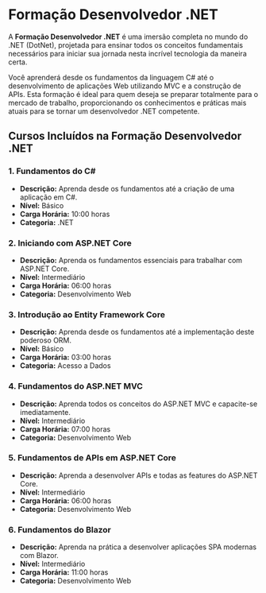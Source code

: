 # Formação Desenvolvedor .NET

A **Formação Desenvolvedor .NET** é uma imersão completa no mundo do .NET (DotNet), projetada para ensinar todos os conceitos fundamentais necessários para iniciar sua jornada nesta incrível tecnologia da maneira certa.

Você aprenderá desde os fundamentos da linguagem C# até o desenvolvimento de aplicações Web utilizando MVC e a construção de APIs. Esta formação é ideal para quem deseja se preparar totalmente para o mercado de trabalho, proporcionando os conhecimentos e práticas mais atuais para se tornar um desenvolvedor .NET competente.

## Cursos Incluídos na Formação Desenvolvedor .NET

### 1. Fundamentos do C#

- **Descrição:** Aprenda desde os fundamentos até a criação de uma aplicação em C#.
- **Nível:** Básico
- **Carga Horária:** 10:00 horas
- **Categoria:** .NET

### 2. Iniciando com ASP.NET Core

- **Descrição:** Aprenda os fundamentos essenciais para trabalhar com ASP.NET Core.
- **Nível:** Intermediário
- **Carga Horária:** 06:00 horas
- **Categoria:** Desenvolvimento Web

### 3. Introdução ao Entity Framework Core

- **Descrição:** Aprenda desde os fundamentos até a implementação deste poderoso ORM.
- **Nível:** Básico
- **Carga Horária:** 03:00 horas
- **Categoria:** Acesso a Dados

### 4. Fundamentos do ASP.NET MVC

- **Descrição:** Aprenda todos os conceitos do ASP.NET MVC e capacite-se imediatamente.
- **Nível:** Intermediário
- **Carga Horária:** 07:00 horas
- **Categoria:** Desenvolvimento Web

### 5. Fundamentos de APIs em ASP.NET Core

- **Descrição:** Aprenda a desenvolver APIs e todas as features do ASP.NET Core.
- **Nível:** Intermediário
- **Carga Horária:** 06:00 horas
- **Categoria:** Desenvolvimento Web

### 6. Fundamentos do Blazor

- **Descrição:** Aprenda na prática a desenvolver aplicações SPA modernas com Blazor.
- **Nível:** Intermediário
- **Carga Horária:** 11:00 horas
- **Categoria:** Desenvolvimento Web
